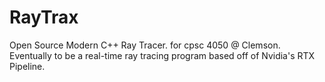 # RayTrax
Open Source Modern C++ Ray Tracer. for cpsc 4050 @ Clemson.  Eventually to be a real-time ray tracing program based off of Nvidia's RTX Pipeline.

